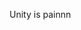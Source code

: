 Unity is painnn

<!---
Dextnt/Dextnt is a ✨ special ✨ repository because its `README.md` (this file) appears on your GitHub profile.
You can click the Preview link to take a look at your changes.
--->

